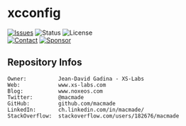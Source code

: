 xcconfig
========

[![Issues](http://img.shields.io/github/issues/macmade/xcconfig.svg?logo=github)](https://github.com/macmade/xcconfig/issues)
![Status](https://img.shields.io/badge/status-active-brightgreen.svg?logo=git)
![License](https://img.shields.io/badge/license-none-brightgreen.svg?logo=open-source-initiative)  
[![Contact](https://img.shields.io/badge/follow-@macmade-blue.svg?logo=twitter&style=social)](https://twitter.com/macmade)
[![Sponsor](https://img.shields.io/badge/sponsor-macmade-pink.svg?logo=github-sponsors&style=social)](https://github.com/sponsors/macmade)

Repository Infos
----------------

    Owner:          Jean-David Gadina - XS-Labs
    Web:            www.xs-labs.com
    Blog:           www.noxeos.com
    Twitter:        @macmade
    GitHub:         github.com/macmade
    LinkedIn:       ch.linkedin.com/in/macmade/
    StackOverflow:  stackoverflow.com/users/182676/macmade

